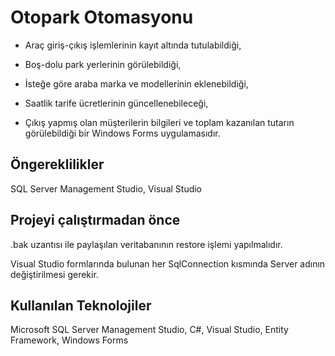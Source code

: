 # Otopark Otomasyonu

- Araç giriş-çıkış işlemlerinin kayıt altında tutulabildiği,

- Boş-dolu park yerlerinin görülebildiği,

- İsteğe göre araba marka ve modellerinin eklenebildiği,

- Saatlik tarife ücretlerinin güncellenebileceği,

- Çıkış yapmış olan müşterilerin bilgileri ve toplam kazanılan tutarın görülebildiği bir Windows Forms uygulamasıdır.

## Öngereklilikler

SQL Server Management Studio, Visual Studio

## Projeyi çalıştırmadan önce

.bak uzantısı ile paylaşılan veritabanının restore işlemi yapılmalıdır.

Visual Studio formlarında bulunan her SqlConnection kısmında Server adının değiştirilmesi gerekir.


## Kullanılan Teknolojiler

Microsoft SQL Server Management Studio, C#, Visual Studio, Entity Framework, Windows Forms


